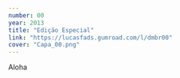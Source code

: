 ```yaml
---
number: 00
year: 2013
title: "Edição Especial"
link: "https://lucasfads.gumroad.com/l/dmbr00"
cover: "Capa_00.png"
---
```

Aloha